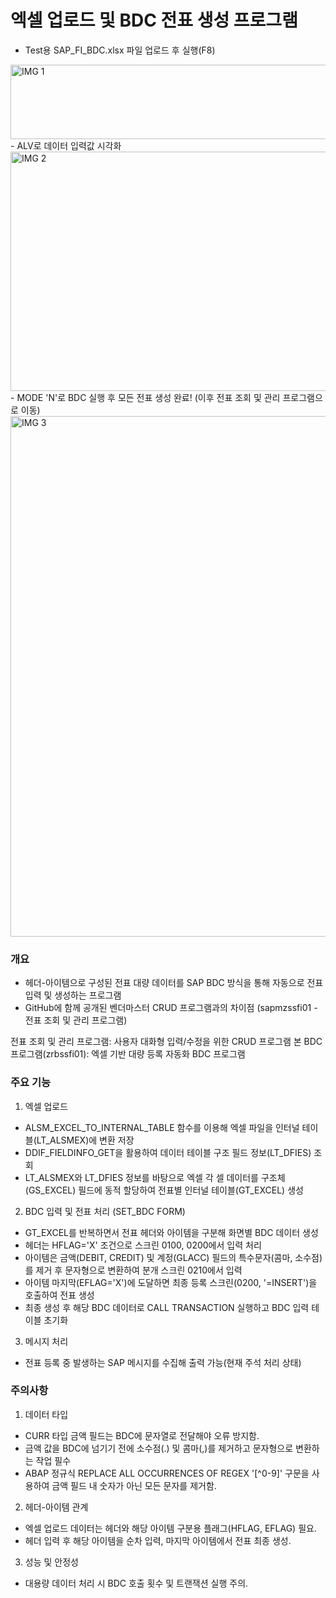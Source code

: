# 엑셀 업로드 및 BDC 전표 생성 프로그램
 - Test용 SAP_FI_BDC.xlsx 파일 업로드 후 실행(F8)
<img width="681" height="119" alt="IMG 1" src="https://github.com/user-attachments/assets/400b97fe-e0b7-421f-9dea-f7b330f19f04" />
- ALV로 데이터 입력값 시각화
<img width="1374" height="383" alt="IMG 2" src="https://github.com/user-attachments/assets/c84744bc-3afc-46a2-bc08-ea69d0d08124" />
- MODE 'N'로 BDC 실행 후 모든 전표 생성 완료! (이후 전표 조회 및 관리 프로그램으로 이동)
<img width="1027" height="833" alt="IMG 3" src="https://github.com/user-attachments/assets/d9961fd0-780d-4f4b-be7a-b978ce99b55d" />

### 개요

- 헤더-아이템으로 구성된 전표 대량 데이터를 SAP BDC 방식을 통해 자동으로 전표 입력 및 생성하는 프로그램
- GitHub에 함께 공개된 벤더마스터 CRUD 프로그램과의 차이점 (sapmzssfi01 - 전표 조회 및 관리 프로그램)

전표 조회 및 관리 프로그램: 사용자 대화형 입력/수정을 위한 CRUD 프로그램
본 BDC 프로그램(zrbssfi01): 엑셀 기반 대량 등록 자동화 BDC 프로그램

### 주요 기능

1. 엑셀 업로드

- ALSM_EXCEL_TO_INTERNAL_TABLE 함수를 이용해 엑셀 파일을 인터널 테이블(LT_ALSMEX)에 변환 저장
- DDIF_FIELDINFO_GET을 활용하여 데이터 테이블 구조 필드 정보(LT_DFIES) 조회
- LT_ALSMEX와 LT_DFIES 정보를 바탕으로 엑셀 각 셀 데이터를 구조체(GS_EXCEL) 필드에 동적 할당하여 전표별 인터널 테이블(GT_EXCEL) 생성

2. BDC 입력 및 전표 처리 (SET_BDC FORM)

- GT_EXCEL를 반복하면서 전표 헤더와 아이템을 구분해 화면별 BDC 데이터 생성
- 헤더는 HFLAG='X' 조건으로 스크린 0100, 0200에서 입력 처리
- 아이템은 금액(DEBIT, CREDIT) 및 계정(GLACC) 필드의 특수문자(콤마, 소수점)를 제거 후 문자형으로 변환하여 분개 스크린 0210에서 입력
- 아이템 마지막(EFLAG='X')에 도달하면 최종 등록 스크린(0200, '=INSERT')을 호출하여 전표 생성
- 최종 생성 후 해당 BDC 데이터로 CALL TRANSACTION 실행하고 BDC 입력 테이블 초기화

3. 메시지 처리

- 전표 등록 중 발생하는 SAP 메시지를 수집해 출력 가능(현재 주석 처리 상태)

### 주의사항

1. 데이터 타입

- CURR 타입 금액 필드는 BDC에 문자열로 전달해야 오류 방지함.
- 금액 값을 BDC에 넘기기 전에 소수점(.) 및 콤마(,)를 제거하고 문자형으로 변환하는 작업 필수
- ABAP 정규식 REPLACE ALL OCCURRENCES OF REGEX '[^0-9]' 구문을 사용하여 금액 필드 내 숫자가 아닌 모든 문자를 제거함.

2. 헤더-아이템 관계

- 엑셀 업로드 데이터는 헤더와 해당 아이템 구분용 플래그(HFLAG, EFLAG) 필요.
- 헤더 입력 후 해당 아이템을 순차 입력, 마지막 아이템에서 전표 최종 생성.

3. 성능 및 안정성

- 대용량 데이터 처리 시 BDC 호출 횟수 및 트랜잭션 실행 주의.
